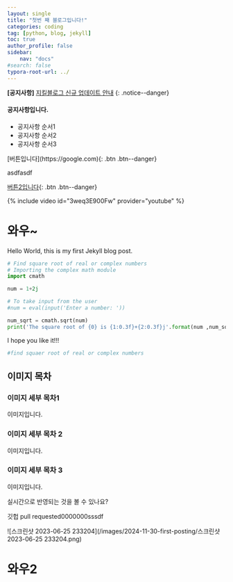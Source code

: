 ```yaml
---
layout: single
title: "첫번 째 블로그입니다!"
categories: coding
tag: [python, blog, jekyll]
toc: true
author_profile: false
sidebar:
    nav: "docs"
#search: false
typora-root-url: ../
---
```


**[공지사항]** [지킬블로그 신규 업데이트 안내](http://mmistakes.github.io.minimal-mistakes/docs/guic-start-guide/)
{: .notice--danger} 

<div class="notice--success">
<h4>공지사항입니다.</h4>
<ul>
    <li>공지사항 순서1</li>
    <li>공지사항 순서2</li>
    <li>공지사항 순서3</li>
</ul>
</div>
[버튼입니다](https://google.com){: .btn .btn--danger}



asdfasdf

[버튼2입니다](https://www.naver.com){: .btn .btn--danger}


{% include video id="3weq3E900Fw" provider="youtube" %}


# 와우~

Hello World, this is my first Jekyll blog post.

```python
# Find square root of real or complex numbers
# Importing the complex math module
import cmath

num = 1+2j

# To take input from the user
#num = eval(input('Enter a number: '))

num_sqrt = cmath.sqrt(num)
print('The square root of {0} is {1:0.3f}+{2:0.3f}j'.format(num ,num_sqrt.real,num_sqrt.imag))

```

I hope you like it!!! 



```python
#find squaer root of real or complex numbers
```





## 이미지 목차

### 이미지 세부 목차1

이미지입니다.

### 이미지 세부 목차 2

이미지입니다.

### 이미지 세부 목차 3

이미지입니다. 



실시간으로 반영되는 것을 볼 수 있나요? 

깃헙 pull requested0000000sssdf

![스크린샷 2023-06-25 233204](/images/2024-11-30-first-posting/스크린샷 2023-06-25 233204.png)





# 와우2

